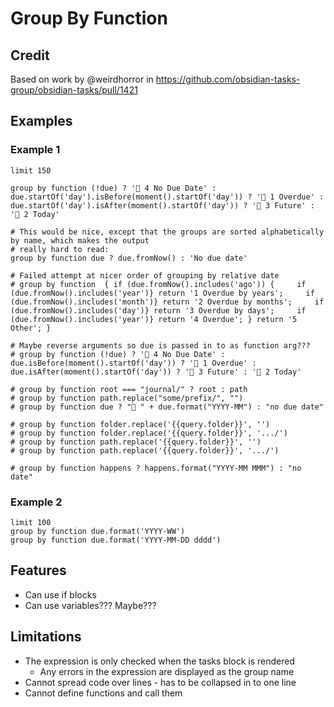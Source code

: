 # Group By Function

## Credit

Based on work by @weirdhorror in <https://github.com/obsidian-tasks-group/obsidian-tasks/pull/1421>

## Examples

### Example 1

```tasks
limit 150

group by function (!due) ? '📅 4 No Due Date' : due.startOf('day').isBefore(moment().startOf('day')) ? '📅 1 Overdue' : due.startOf('day').isAfter(moment().startOf('day')) ? '📅 3 Future' : '📅 2 Today'

# This would be nice, except that the groups are sorted alphabetically by name, which makes the output
# really hard to read:
group by function due ? due.fromNow() : 'No due date'

# Failed attempt at nicer order of grouping by relative date
# group by function  { if (due.fromNow().includes('ago')) {     if (due.fromNow().includes('year')} return '1 Overdue by years';     if (due.fromNow().includes('month')} return '2 Overdue by months';     if (due.fromNow().includes('day')} return '3 Overdue by days';     if (due.fromNow().includes('year')} return '4 Overdue'; } return '5 Other'; }

# Maybe reverse arguments so due is passed in to as function arg???
# group by function (!due) ? '📅 4 No Due Date' : due.isBefore(moment().startOf('day')) ? '📅 1 Overdue' : due.isAfter(moment().startOf('day')) ? '📅 3 Future' : '📅 2 Today'

# group by function root === "journal/" ? root : path
# group by function path.replace("some/prefix/", "")
# group by function due ? "📅 " + due.format("YYYY-MM") : "no due date"

# group by function folder.replace('{{query.folder}}', '')
# group by function folder.replace('{{query.folder}}', '.../')
# group by function path.replace('{{query.folder}}', '')
# group by function path.replace('{{query.folder}}', '.../')

# group by function happens ? happens.format("YYYY-MM MMM") : "no  date"
```

### Example 2

```tasks
limit 100
group by function due.format('YYYY-WW')
group by function due.format('YYYY-MM-DD dddd')
```

## Features

- Can use if blocks
- Can use variables??? Maybe???

## Limitations

- The expression is only checked when the tasks block is rendered
  - Any errors in the expression are displayed as the group name
- Cannot spread code over lines - has to be collapsed in to one line
- Cannot define functions and call them
